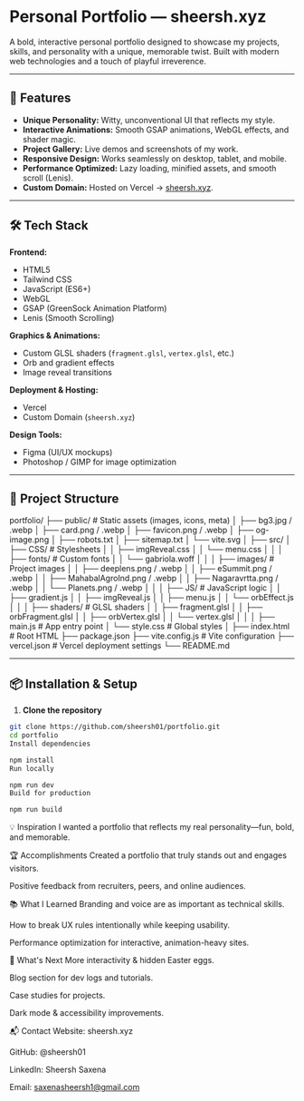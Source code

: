 # Personal Portfolio — sheersh.xyz

A bold, interactive personal portfolio designed to showcase my projects, skills, and personality with a unique, memorable twist. Built with modern web technologies and a touch of playful irreverence.

---

## 🚀 Features
- **Unique Personality:** Witty, unconventional UI that reflects my style.
- **Interactive Animations:** Smooth GSAP animations, WebGL effects, and shader magic.
- **Project Gallery:** Live demos and screenshots of my work.
- **Responsive Design:** Works seamlessly on desktop, tablet, and mobile.
- **Performance Optimized:** Lazy loading, minified assets, and smooth scroll (Lenis).
- **Custom Domain:** Hosted on Vercel → [sheersh.xyz](https://sheersh.xyz).

---

## 🛠 Tech Stack

**Frontend:**
- HTML5
- Tailwind CSS
- JavaScript (ES6+)
- WebGL
- GSAP (GreenSock Animation Platform)
- Lenis (Smooth Scrolling)

**Graphics & Animations:**
- Custom GLSL shaders (`fragment.glsl`, `vertex.glsl`, etc.)
- Orb and gradient effects
- Image reveal transitions

**Deployment & Hosting:**
- Vercel
- Custom Domain (`sheersh.xyz`)

**Design Tools:**
- Figma (UI/UX mockups)
- Photoshop / GIMP for image optimization

---

## 📂 Project Structure

portfolio/
├── public/ # Static assets (images, icons, meta)
│ ├── bg3.jpg / .webp
│ ├── card.png / .webp
│ ├── favicon.png / .webp
│ ├── og-image.png
│ ├── robots.txt
│ ├── sitemap.txt
│ └── vite.svg
│
├── src/
│ ├── CSS/ # Stylesheets
│ │ ├── imgReveal.css
│ │ └── menu.css
│ │
│ ├── fonts/ # Custom fonts
│ │ └── gabriola.woff
│ │
│ ├── images/ # Project images
│ │ ├── deeplens.png / .webp
│ │ ├── eSummit.png / .webp
│ │ ├── MahabalAgroInd.png / .webp
│ │ ├── Nagaravrtta.png / .webp
│ │ └── Planets.png / .webp
│ │
│ ├── JS/ # JavaScript logic
│ │ ├── gradient.js
│ │ ├── imgReveal.js
│ │ ├── menu.js
│ │ └── orbEffect.js
│ │
│ ├── shaders/ # GLSL shaders
│ │ ├── fragment.glsl
│ │ ├── orbFragment.glsl
│ │ ├── orbVertex.glsl
│ │ └── vertex.glsl
│ │
│ ├── main.js # App entry point
│ └── style.css # Global styles
│
├── index.html # Root HTML
├── package.json
├── vite.config.js # Vite configuration
├── vercel.json # Vercel deployment settings
└── README.md

---

## 📦 Installation & Setup
1. **Clone the repository**
```bash
git clone https://github.com/sheersh01/portfolio.git
cd portfolio
Install dependencies

npm install
Run locally

npm run dev
Build for production

npm run build
```

💡 Inspiration
I wanted a portfolio that reflects my real personality—fun, bold, and memorable.

🏆 Accomplishments
Created a portfolio that truly stands out and engages visitors.

Positive feedback from recruiters, peers, and online audiences.

📚 What I Learned
Branding and voice are as important as technical skills.

How to break UX rules intentionally while keeping usability.

Performance optimization for interactive, animation-heavy sites.

🔮 What's Next
More interactivity & hidden Easter eggs.

Blog section for dev logs and tutorials.

Case studies for projects.

Dark mode & accessibility improvements.

📬 Contact
Website: sheersh.xyz

GitHub: @sheersh01

LinkedIn: Sheersh Saxena

Email: saxenasheersh1@gmail.com
